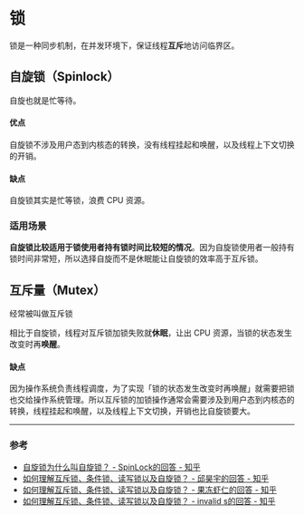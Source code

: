 # 锁

锁是一种同步机制，在并发环境下，保证线程**互斥**地访问临界区。


## 自旋锁（Spinlock）

自旋也就是忙等待。

#### 优点

自旋锁不涉及用户态到内核态的转换，没有线程挂起和唤醒，以及线程上下文切换的开销。


#### 缺点

自旋锁其实是忙等锁，浪费 CPU 资源。


### 适用场景

**自旋锁比较适用于锁使用者持有锁时间比较短的情况**。因为自旋锁使用者一般持有锁时间非常短，所以选择自旋而不是休眠能让自旋锁的效率高于互斥锁。




## 互斥量（Mutex）

经常被叫做互斥锁

相比于自旋锁，线程对互斥锁加锁失败就**休眠**，让出 CPU 资源，当锁的状态发生改变时再**唤醒**。


#### 缺点

因为操作系统负责线程调度，为了实现「锁的状态发生改变时再唤醒」就需要把锁也交给操作系统管理。所以互斥锁的加锁操作通常会需要涉及到用户态到内核态的转换，线程挂起和唤醒，以及线程上下文切换，开销也比自旋锁要大。



---

### 参考

- [自旋锁为什么叫自旋锁？ - SpinLock的回答 - 知乎](https://www.zhihu.com/question/391855250/answer/1263877391)
- [如何理解互斥锁、条件锁、读写锁以及自旋锁？ - 邱昊宇的回答 - 知乎](https://www.zhihu.com/question/66733477/answer/246535792)
- [如何理解互斥锁、条件锁、读写锁以及自旋锁？ - 果冻虾仁的回答 - 知乎](https://www.zhihu.com/question/66733477/answer/1267625567)
- [如何理解互斥锁、条件锁、读写锁以及自旋锁？ - invalid s的回答 - 知乎](https://www.zhihu.com/question/66733477/answer/246760992)